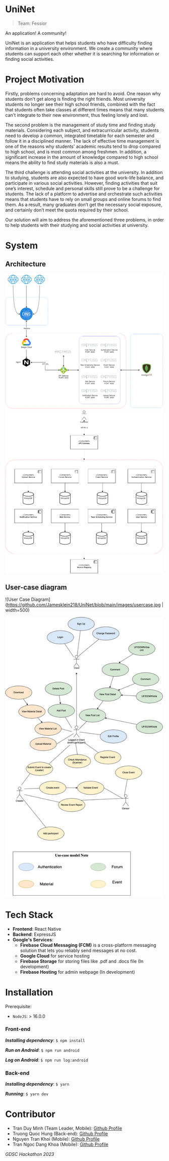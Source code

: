 # UniNet
> Team: Fessior

An application! A community!

UniNet is an application that helps students who have difficulty finding information in a university environment. We create a community where students can support each other whether it is searching for information or finding social activities. 

# Project Motivation
Firstly, problems concerning adaptation are hard to avoid. One reason why students don't get along is finding the right friends. Most university students no longer see their high school friends, combined with the fact that students often take classes at different times means that many students can't integrate to their new environment, thus feeling lonely and lost. 

The second problem is the management of study time and finding study materials. Considering each subject, and extracurricular activity, students need to develop a common, integrated timetable for each semester and follow it in a disciplined manner. The lack of effective time management is one of the reasons why students' academic results tend to drop compared to high school, and is most common among freshmen. In addition, a significant increase in the amount of knowledge compared to high school means the ability to find study materials is also a must. 

The third challenge is attending social activities at the university. In addition to studying, students are also expected to have good work-life balance, and participate in various social activities. However, finding activities that suit one’s interest, schedule and personal skills still prove to be a challenge for students. The lack of a platform to advertise and orchestrate such activities means that students have to rely on small groups and online forums to find them. As a result, many graduates don’t get the necessary social exposure, and certainly don’t meet the quota required by their school.

Our solution will aim to address the aforementioned three problems, in order to help students with their studying and social activities at university.

# System

## Architecture

<img src="https://github.com/Jamesklein218/UniNet/blob/main/images/architecture.png"  width="500">

<img src="https://github.com/Jamesklein218/UniNet/blob/main/images/service.png"  width="500">

## User-case diagram

![User Case Diagram](https://github.com/Jamesklein218/UniNet/blob/main/images/usercase.jpg | width=500)

<img src="https://github.com/Jamesklein218/UniNet/blob/main/images/usercase.jpg"  width="500">

# Tech Stack
- **Frontend**: React Native
- **Backend**: ExpressJS
- **Google's Services**: 
  - **Firebase Cloud Messaging (FCM)** is a cross-platform messaging solution that lets you reliably send messages at no cost.
  - **Google Cloud** for service hosting
  - **Firebase Storage** for storing files like .pdf and .docs file (In development)
  - **Firebase Hosting** for admin webpage (In development)

# Installation
Prerequisite:
- `NodeJS`: > 16.0.0

### Front-end
***Installing dependency***:
    ```
    $ npm install
    ```

***Run on Android***:
    ```
    $ npm run android
    ```

***Log on Android***:
    ```
    $ npm run log:android
    ```

### Back-end
***Installing dependency***:
    ```
    $ yarn
    ```

***Running***: 
    ```
    $ yarn dev
    ```

# Contributor
- Tran Duy Minh (Team Leader, Mobile): [Github Profile](https://github.com/Mdtr3002A)
- Truong Quoc Hung (Back-end): [Github Profile](https://github.com/qhung312)
- Nguyen Tran Khoi (Mobile): [Github Profile](https://github.com/NooBat)
- Tran Ngoc Dang Khoa (Mobile): [Github Profile](https://github.com/Jamesklein218)

*GDSC Hackathon 2023*
